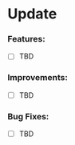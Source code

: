 # Update <VERSION>

<description>

### Features:
- [ ] TBD

### Improvements:
- [ ] TBD

### Bug Fixes:
- [ ] TBD
